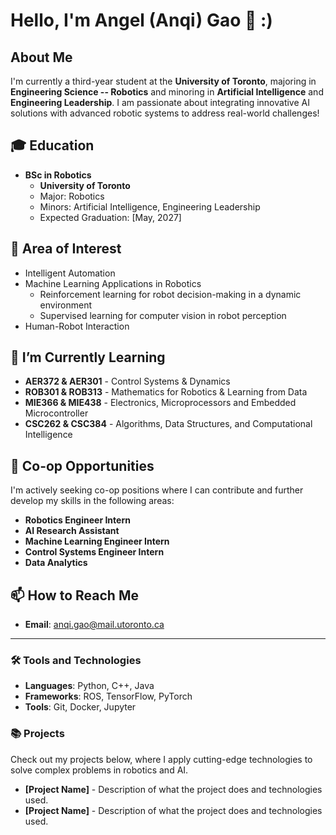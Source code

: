 # Hello, I'm Angel (Anqi) Gao 👋 :) 

## About Me
I'm currently a third-year student at the **University of Toronto**, majoring in **Engineering Science -- Robotics** and minoring in **Artificial Intelligence** and **Engineering Leadership**. I am passionate about integrating innovative AI solutions with advanced robotic systems to address real-world challenges!

## 🎓 Education
- **BSc in Robotics**
  - **University of Toronto**
  - Major: Robotics
  - Minors: Artificial Intelligence, Engineering Leadership
  - Expected Graduation: [May, 2027]

## 🤖 Area of Interest
- Intelligent Automation
- Machine Learning Applications in Robotics
   - Reinforcement learning for robot decision-making in a dynamic environment 
   - Supervised learning for computer vision in robot perception 
- Human-Robot Interaction

## 🌱 I’m Currently Learning
- **AER372 & AER301** - Control Systems & Dynamics
- **ROB301 & ROB313** - Mathematics for Robotics & Learning from Data
- **MIE366 & MIE438** - Electronics,  Microprocessors and Embedded Microcontroller
- **CSC262 & CSC384** - Algorithms, Data Structures, and Computational Intelligence

## 🚀 Co-op Opportunities
I'm actively seeking co-op positions where I can contribute and further develop my skills in the following areas:
- **Robotics Engineer Intern**
- **AI Research Assistant**
- **Machine Learning Engineer Intern**
- **Control Systems Engineer Intern**
- **Data Analytics**

## 📫 How to Reach Me
- **Email**: [anqi.gao@mail.utoronto.ca](mailto:your.email@domain.com)


---

### 🛠️ Tools and Technologies
- **Languages**: Python, C++, Java
- **Frameworks**: ROS, TensorFlow, PyTorch
- **Tools**: Git, Docker, Jupyter

### 📚 Projects
Check out my projects below, where I apply cutting-edge technologies to solve complex problems in robotics and AI.

- **[Project Name]** - Description of what the project does and technologies used.
- **[Project Name]** - Description of what the project does and technologies used.
